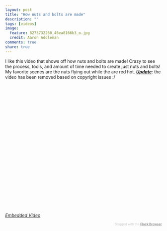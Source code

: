 ```yaml
---
layout: post
title: "How nuts and bolts are made"
description: ""
tags: [videos]
image:
  feature: 8273732260_46ea8166b3_o.jpg
  credit: Aaron Addleman
comments: true
share: true
---
```



<p>I like this video that shows off how nuts and bolts are made! Crazy to see the process, tools, and amount of time needed to create just nuts and bolts!
My favorite scenes are the nuts flying out while the are red hot.
<span style="text-decoration: underline;"><em><strong>Update</strong></em></span>: the video has been removed based on copyright issues :/
<object classid="clsid:d27cdb6e-ae6d-11cf-96b8-444553540000" width="500" height="412" codebase="http://download.macromedia.com/pub/shockwave/cabs/flash/swflash.cab#version=6,0,40,0"><param name="src" value="http://www.youtube.com/v/q5sJ7BZENIQ">
<embed type="application/x-shockwave-flash" width="500" height="412" src="http://www.youtube.com/v/q5sJ7BZENIQ"></embed></object>
</p>
<p class="citation"><cite><a href="http://www.google.com/reader/view/">Embedded Video</a></cite></p>
<div class="flockcredit" style="text-align: right; color: #CCC; font-size: x-small;">Blogged with the <a style="color: #999; font-weight: bold;" title="Flock Browser" href="http://www.flock.com/blogged-with-flock" target="_new">Flock Browser</a>
</div>
